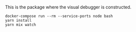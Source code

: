 This is the package where the visual debugger is constructed.

```
docker-compose run --rm --service-ports node bash
yarn install
yarn mix watch
```